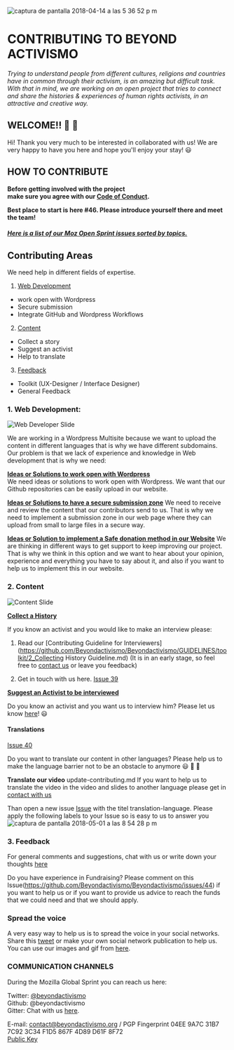 ![captura de pantalla 2018-04-14 a las 5 36 52 p m](https://user-images.githubusercontent.com/32823481/38769888-7f244cea-400a-11e8-80a7-293dc415c086.png)  

# CONTRIBUTING TO BEYOND ACTIVISMO

_Trying to understand people from different cultures, religions and countries have in common through their activism, is an amazing but difficult task. With that in mind, we are working on an open project that tries to connect and share the histories & experiences of human rights activists, in an attractive and creative way._



## **WELCOME!!** 🎉 🎉

Hi! Thank you very much to be interested in collaborated with us!  We are very happy to have you here and hope you'll  enjoy your stay! 😃

## HOW TO CONTRIBUTE

**Before getting involved with the project  
make sure you agree with our [Code of Conduct](https://github.com/Beyondactivismo/Beyondactivismo/blob/master/CODE_OF_CONDUCT.md).**


**Best place to start is here #46. Please introduce yourself there and meet the team!**


 ##### [Here is a list of our Moz Open Sprint issues sorted by topics.](https://github.com/Beyondactivismo/Beyondactivismo/projects/7) #####


## Contributing Areas

We need help in different fields of expertise.  
1. [Web Development](#1-web-development)  
  + work open with Wordpress
  + Secure submission
  + Integrate GitHub and Wordpress Workflows

2. [Content](#2-content)  
  + Collect a story
  + Suggest an activist
  + Help to translate

3. [Feedback](#3-feedback)
  + Toolkit (UX-Designer / Interface Designer)
  + General Feedback


### 1. Web Development:
![Web Developer Slide](https://github.com/Beyondactivismo/Beyondactivismo/blob/master/fotos/contribue-webdevelopers-small.jpg)

We are working in a Wordpress Multisite because we want to upload the content in different languages that is why we have different subdomains. Our problem is that we lack of experience and knowledge in Web development that is why we need:

 **[Ideas or Solutions to work open with Wordpress](https://github.com/Beyondactivismo/Beyondactivismo/issues/34)**   
We need ideas or solutions to work open with Wordpress. We want that our Github repositories can be easily upload in our website.  


**[Ideas or Solutions to have a secure submission zone](https://github.com/Beyondactivismo/Beyondactivismo/issues/36)**
We need to receive and review the content that our contributors send to us. That is why we need to implement a submission zone in our web page where they can upload from small to large files in a secure way.


**[Ideas or Solution to implement a Safe donation method in our Website](https://github.com/Beyondactivismo/Beyondactivismo/issues/35)**
We are thinking in different ways to get support to keep improving our project. That is why we think in this option and we want to hear about your opinion, experience and everything you have to say about it, and also if you want to help us to implement this in our website.



### 2. Content

![Content Slide](https://github.com/Beyondactivismo/Beyondactivismo/blob/master/fotos/Contribute_Content-small.jpg)


[**Collect a History**](https://github.com/Beyondactivismo/Beyondactivismo/issues/39)

If you know an activist and you would like to make an interview please:
1. Read our [Contributing Guideline for Interviewers](https://github.com/Beyondactivismo/Beyondactivismo/GUIDELINES/toolkit/2_Collecting History Guideline.md) (It is in an early stage, so feel free to [contact us](communication-channels) or leave you feedback)  

2. Get in touch with us here. [Issue 39](https://github.com/Beyondactivismo/Beyondactivismo/issues/39)

**[Suggest an Activist to be interviewed](https://github.com/Beyondactivismo/Beyondactivismo/issues/38)**

Do you know an activist and you want us to interview him? Please let us know [here](https://github.com/Beyondactivismo/Beyondactivismo/issues/38)! 😃
#### Translations            
[Issue 40](https://github.com/Beyondactivismo/Beyondactivismo/issues/40)

Do you want to translate our content in other languages? Please help us to make the language barrier not to be an obstacle to anymore 😃 💪 💪  

**Translate our video**
update-contributing.md
If you want to help us to translate the video in the video and slides to another language please get in [contact with us](https://github.com/Beyondactivismo/Beyondactivismo/issues/40)


Than open a new issue  [Issue](https://github.com/Beyondactivismo/Beyondactivismo/issues/new) with the titel translation-language. Please apply the following labels to your Issue so is easy to us to answer you  ![captura de pantalla 2018-05-01 a las 8 54 28 p m](https://user-images.githubusercontent.com/32823481/39488249-ebba9470-4d81-11e8-8ee6-f6bf3193a00e.png)


### 3. Feedback

For general comments and suggestions, chat with us or write down your thoughts   [here](https://github.com/Beyondactivismo/Beyondactivismo/issues/43)


Do you have experience in Fundraising? Please comment on this Issue(https://github.com/Beyondactivismo/Beyondactivismo/issues/44) if you want to help us or if you want to provide us advice to reach the funds that we could need and that we should apply.

### Spread the voice

A very easy way to help us is to spread the voice in your social networks.
Share this [tweet](https://twitter.com/home?status=Hi!%20I%20am%20contributing%20with%20%40beyondactivismo!%20Join%20us%20in%20this%20%23Mozsprint2018%20and%20see%20how%20to%20contribute%20with%20this%20project!%20https%3A//github.com/Beyondactivismo/Beyondactivismo/blob/master/CONTRIBUTING.md) or make your own social network publication to help us.
You can use our images and gif from [here](https://github.com/Beyondactivismo/Beyondactivismo/tree/master/Logo).



### COMMUNICATION CHANNELS

During the Mozilla Global Sprint you can reach us here:

Twitter: [@beyondactivismo](https://twitter.com/beyondactivismo)   
Github:  @beyondactivismo  
Gitter:  Chat with us [here](https://gitter.im/Beyond-Activismo/BA-Mozsprint2018?utm_source=share-link&utm_medium=link&utm_campaign=share-link).  

E-mail: contact@beyondactivismo.org / PGP Fingerprint 04EE 9A7C 31B7 7C92 3C34 F1D5 867F 4D89 D61F 8F72     
[Public Key](https://pgp.mit.edu/pks/lookup?op=get&search=0x867F4D89D61F8F72)
